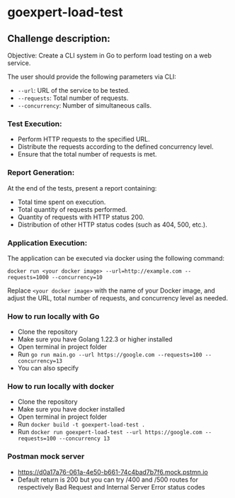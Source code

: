 # goexpert-load-test

## Challenge description:
Objective: Create a CLI system in Go to perform load testing on a web service.

The user should provide the following parameters via CLI:

- `--url`: URL of the service to be tested.
- `--requests`: Total number of requests.
- `--concurrency`: Number of simultaneous calls.

### Test Execution:

- Perform HTTP requests to the specified URL.
- Distribute the requests according to the defined concurrency level.
- Ensure that the total number of requests is met.

### Report Generation:

At the end of the tests, present a report containing:

- Total time spent on execution.
- Total quantity of requests performed.
- Quantity of requests with HTTP status 200.
- Distribution of other HTTP status codes (such as 404, 500, etc.).

### Application Execution:

The application can be executed via docker using the following command:

```
docker run <your docker image> --url=http://example.com --requests=1000 --concurrency=10
```

Replace `<your docker image>` with the name of your Docker image, and adjust the URL, total number of requests, and concurrency level as needed.

### How to run locally with Go
- Clone the repository
- Make sure you have Golang 1.22.3 or higher installed
- Open terminal in project folder
- Run `go run main.go --url https://google.com --requests=100 --concurrency=13`
- You can also specify

### How to run locally with docker
- Clone the repository
- Make sure you have docker installed
- Open terminal in project folder
- Run `docker build -t goexpert-load-test .`
- Run `docker run goexpert-load-test --url https://google.com --requests=100 --concurrency 13`

### Postman mock server
- https://d0a17a76-061a-4e50-b661-74c4bad7b7f6.mock.pstmn.io
- Default return is 200 but you can try /400 and /500 routes for respectively Bad Request and Internal Server Error status codes